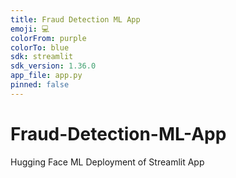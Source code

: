 ```yaml
---
title: Fraud Detection ML App
emoji: 💻
colorFrom: purple
colorTo: blue
sdk: streamlit
sdk_version: 1.36.0
app_file: app.py
pinned: false
---
```


# Fraud-Detection-ML-App
Hugging Face ML Deployment of Streamlit App
